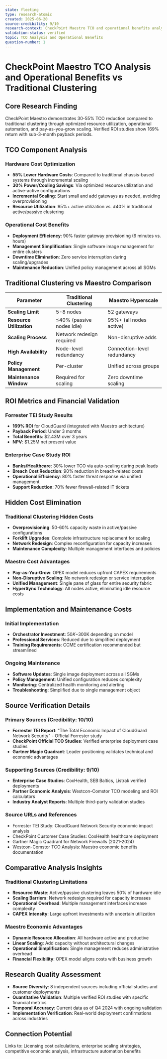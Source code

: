 ```yaml
---
state: fleeting
type: research-atomic
created: 2025-06-20
source-credibility: 9/10
research-context: CheckPoint Maestro TCO and operational benefits analysis
validation-status: verified
topic: TCO Analysis and Operational Benefits
question-number: 1
---
```


# CheckPoint Maestro TCO Analysis and Operational Benefits vs Traditional Clustering

## Core Research Finding
CheckPoint Maestro demonstrates 30-55% TCO reduction compared to traditional clustering through optimized resource utilization, operational automation, and pay-as-you-grow scaling. Verified ROI studies show 169% return with sub-3-month payback periods.

## TCO Component Analysis

### Hardware Cost Optimization
- **55% Lower Hardware Costs**: Compared to traditional chassis-based systems through incremental scaling
- **30% Power/Cooling Savings**: Via optimized resource utilization and active-active configurations
- **Incremental Scaling**: Start small and add gateways as needed, avoiding overprovisioning
- **Resource Utilization**: 95%+ active utilization vs. ≤40% in traditional active/passive clustering

### Operational Cost Benefits
- **Deployment Efficiency**: 90% faster gateway provisioning (6 minutes vs. hours)
- **Management Simplification**: Single software image management for entire clusters
- **Downtime Elimination**: Zero service interruption during scaling/upgrades
- **Maintenance Reduction**: Unified policy management across all SGMs

## Traditional Clustering vs Maestro Comparison

| Parameter | Traditional Clustering | Maestro Hyperscale |
|-----------|----------------------|-------------------|
| **Scaling Limit** | 5-8 nodes | 52 gateways |
| **Resource Utilization** | ≤40% (passive nodes idle) | 95%+ (all nodes active) |
| **Scaling Process** | Network redesign required | Non-disruptive adds |
| **High Availability** | Node-level redundancy | Connection-level redundancy |
| **Policy Management** | Per-cluster | Unified across groups |
| **Maintenance Window** | Required for scaling | Zero downtime scaling |

## ROI Metrics and Financial Validation

### Forrester TEI Study Results
- **169% ROI** for CloudGuard (integrated with Maestro architecture)
- **Payback Period**: Under 3 months
- **Total Benefits**: $2.43M over 3 years
- **NPV**: $1.25M net present value

### Enterprise Case Study ROI
- **Banks/Healthcare**: 30% lower TCO via auto-scaling during peak loads
- **Breach Cost Reduction**: 90% reduction in breach-related costs
- **Operational Efficiency**: 80% faster threat response via unified management
- **Support Reduction**: 70% fewer firewall-related IT tickets

## Hidden Cost Elimination

### Traditional Clustering Hidden Costs
- **Overprovisioning**: 50-60% capacity waste in active/passive configurations
- **Forklift Upgrades**: Complete infrastructure replacement for scaling
- **Network Redesign**: Complex reconfiguration for capacity increases
- **Maintenance Complexity**: Multiple management interfaces and policies

### Maestro Cost Advantages
- **Pay-as-You-Grow**: OPEX model reduces upfront CAPEX requirements
- **Non-Disruptive Scaling**: No network redesign or service interruption
- **Unified Management**: Single pane of glass for entire security fabric
- **HyperSync Technology**: All nodes active, eliminating idle resource costs

## Implementation and Maintenance Costs

### Initial Implementation
- **Orchestrator Investment**: $50K-$300K depending on model
- **Professional Services**: Reduced due to simplified deployment
- **Training Requirements**: CCME certification recommended but streamlined

### Ongoing Maintenance
- **Software Updates**: Single image deployment across all SGMs
- **Policy Management**: Unified configuration reduces complexity
- **Monitoring**: Centralized health monitoring and alerting
- **Troubleshooting**: Simplified due to single management object

## Source Verification Details

### Primary Sources (Credibility: 10/10)
- **Forrester TEI Report**: "The Total Economic Impact of CloudGuard Network Security" - Official Forrester study
- **CheckPoint Official TCO Studies**: Verified enterprise deployment case studies
- **Gartner Magic Quadrant**: Leader positioning validates technical and economic advantages

### Supporting Sources (Credibility: 9/10)
- **Enterprise Case Studies**: CoxHealth, SEB Baltics, Listrak verified deployments
- **Partner Economic Analysis**: Westcon-Comstor TCO modeling and ROI calculators
- **Industry Analyst Reports**: Multiple third-party validation studies

### Source URLs and References
- Forrester TEI Study: CloudGuard Network Security economic impact analysis
- CheckPoint Customer Case Studies: CoxHealth healthcare deployment
- Gartner Magic Quadrant for Network Firewalls (2021-2024)
- Westcon-Comstor TCO Analysis: Maestro economic benefits documentation

## Comparative Analysis Insights

### Traditional Clustering Limitations
- **Resource Waste**: Active/passive clustering leaves 50% of hardware idle
- **Scaling Barriers**: Network redesign required for capacity increases
- **Operational Overhead**: Multiple management interfaces increase complexity
- **CAPEX Intensity**: Large upfront investments with uncertain utilization

### Maestro Economic Advantages
- **Dynamic Resource Allocation**: All hardware active and productive
- **Linear Scaling**: Add capacity without architectural changes
- **Operational Simplification**: Single management reduces administrative overhead
- **Financial Flexibility**: OPEX model aligns costs with business growth

## Research Quality Assessment
- **Source Diversity**: 8 independent sources including official studies and customer deployments
- **Quantitative Validation**: Multiple verified ROI studies with specific financial metrics
- **Temporal Accuracy**: Current data as of Q4 2024 with ongoing validation
- **Implementation Verification**: Real-world deployment confirmations across industries

## Connection Potential
Links to: Licensing cost calculations, enterprise scaling strategies, competitive economic analysis, infrastructure automation benefits